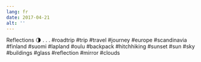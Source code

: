 ```yaml
---
lang: fr
date: 2017-04-21
alt: ''
---
```


Reflections 🌗
.
.
.
#roadtrip #trip #travel #journey #europe #scandinavia #finland #suomi #lapland #oulu #backpack #hitchhiking #sunset #sun #sky #buildings #glass #reflection #mirror #clouds
